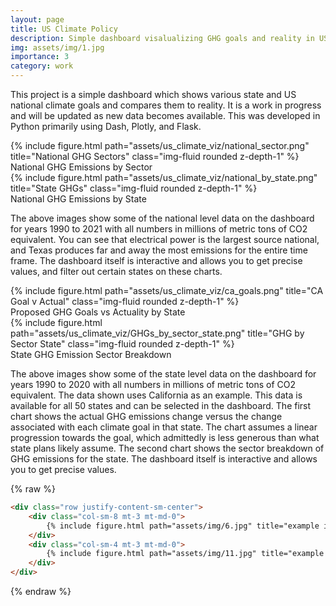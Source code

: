 ```yaml
---
layout: page
title: US Climate Policy
description: Simple dashboard visalualizing GHG goals and reality in US States
img: assets/img/1.jpg
importance: 3
category: work
---
```


This project is a simple dashboard which shows various state and US national climate goals and compares them to reality. It is a work in progress and will be updated as new data becomes available. This was developed in Python primarily using Dash, Plotly, and Flask.


<div class="row">
    <div class="col-sm mt-3 mt-md-0">
        {% include figure.html path="assets/us_climate_viz/national_sector.png" title="National GHG Sectors" class="img-fluid rounded z-depth-1" %}
    </div>
</div>
<div class="caption">
    National GHG Emissions by Sector
</div>

<div class="row">
    <div class="col-sm mt-3 mt-md-0">
        {% include figure.html path="assets/us_climate_viz/national_by_state.png" title="State GHGs" class="img-fluid rounded z-depth-1" %}
    </div>
</div>
<div class="caption">
    National GHG Emissions by State
</div>

The above images show some of the national level data on the dashboard for years 1990 to 2021 with all numbers in millions of metric tons of CO2 equivalent. You can see that electrical power is the largest source national, and Texas produces far and away the most emissions for the entire time frame. The dashboard itself is interactive and allows you to get precise values, and filter out certain states on these charts.


<div class="row">
    <div class="col-sm mt-3 mt-md-0">
        {% include figure.html path="assets/us_climate_viz/ca_goals.png" title="CA Goal v Actual" class="img-fluid rounded z-depth-1" %}
    </div>
</div>
<div class="caption">
    Proposed GHG Goals vs Actuality by State
</div>

<div class="row">
    <div class="col-sm mt-3 mt-md-0">
        {% include figure.html path="assets/us_climate_viz/GHGs_by_sector_state.png" title="GHG by Sector State" class="img-fluid rounded z-depth-1" %}
    </div>
</div>
<div class="caption">
    State GHG Emission Sector Breakdown
</div>

The above images show some of the state level data on the dashboard for years 1990 to 2020 with all numbers in millions of metric tons of CO2 equivalent. The data shown uses California as an example. This data is available for all 50 states and can be selected in the dashboard. The first chart shows the actual GHG emissions change versus the change associated with each climate goal in that state. The chart assumes a linear progression towards the goal, which admittedly is less generous than what state plans likely assume. The second chart shows the sector breakdown of GHG emissions for the state. The dashboard itself is interactive and allows you to get precise values.

{% raw %}
```html
<div class="row justify-content-sm-center">
    <div class="col-sm-8 mt-3 mt-md-0">
        {% include figure.html path="assets/img/6.jpg" title="example image" class="img-fluid rounded z-depth-1" %}
    </div>
    <div class="col-sm-4 mt-3 mt-md-0">
        {% include figure.html path="assets/img/11.jpg" title="example image" class="img-fluid rounded z-depth-1" %}
    </div>
</div>
```
{% endraw %}
